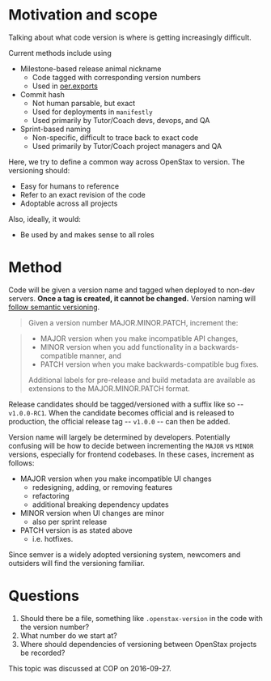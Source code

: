 # Motivation and scope

Talking about what code version is where is getting increasingly difficult.

Current methods include using

* Milestone-based release animal nickname
  * Code tagged with corresponding version numbers
  * Used in [oer.exports](https://github.com/Connexions/oer.exports)
* Commit hash
  * Not human parsable, but exact
  * Used for deployments in `manifestly`
  * Used primarily by Tutor/Coach devs, devops, and QA
* Sprint-based naming
  * Non-specific, difficult to trace back to exact code
  * Used primarily by Tutor/Coach project managers and QA

Here, we try to define a common way across OpenStax to version.  The versioning should:

* Easy for humans to reference
* Refer to an exact revision of the code
* Adoptable across all projects

Also, ideally, it would:

* Be used by and makes sense to all roles

# Method

Code will be given a version name and tagged when deployed to non-dev servers. **Once a tag is created, it cannot be changed.**  Version naming will [follow semantic versioning](http://semver.org/).

> Given a version number MAJOR.MINOR.PATCH, increment the:

> * MAJOR version when you make incompatible API changes,
> * MINOR version when you add functionality in a backwards-compatible manner, and
> * PATCH version when you make backwards-compatible bug fixes.
>
> Additional labels for pre-release and build metadata are available as extensions to the MAJOR.MINOR.PATCH format.

Release candidates should be tagged/versioned with a suffix like so -- `v1.0.0-RC1`.  When the candidate becomes official and is released to production, the official release tag -- `v1.0.0` -- can then be added.

Version name will largely be determined by developers.  Potentially confusing will be how to decide between incrementing the `MAJOR` vs `MINOR` versions, especially for frontend codebases.  In these cases, increment as follows:

* MAJOR version when you make incompatible UI changes
  * redesigning, adding, or removing features
  * refactoring
  * additional breaking dependency updates
* MINOR version when UI changes are minor
  * also per sprint release
* PATCH version is as stated above
  * i.e. hotfixes.

Since semver is a widely adopted versioning system, newcomers and outsiders will find the versioning familiar.

# Questions

1. Should there be a file, something like `.openstax-version` in the code with the version number?
1. What number do we start at?
1. Where should dependencies of versioning between OpenStax projects be recorded?

This topic was discussed at COP on 2016-09-27.
